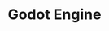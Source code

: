 ---
codehost: https://github.com/godotengine
facebook: https://facebook.com/groups/godotengine
guide: https://github.com/godotengine/godot/blob/master/logo.svg
logohandle: godotengine
sort: godotengine
title: Godot Engine
twitter: https://x.com/godotengine
website: https://godotengine.org/
wikipedia: https://en.wikipedia.org/wiki/Godot_(game_engine)
---